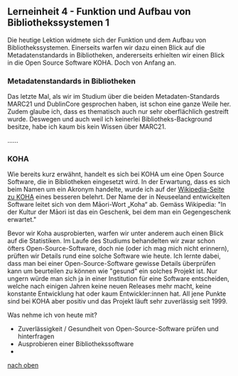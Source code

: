## Lerneinheit 4 - Funktion und Aufbau von Bibliothekssystemen 1

Die heutige Lektion widmete sich der Funktion und dem Aufbau von Bibliothekssystemen. Einerseits warfen wir dazu einen Blick auf die Metadatenstandards in Bibliotheken, andererseits erhielten wir einen Blick in die Open Source Software KOHA. Doch von Anfang an. 

### Metadatenstandards in Bibliotheken
Das letzte Mal, als wir im Studium über die beiden Metadaten-Standards MARC21 und DublinCore gesprochen haben, ist schon eine ganze Weile her. Zudem glaube ich, dass es thematisch auch nur sehr oberflächlich gestreift wurde. Deswegen und auch weil ich keinerlei Bibliotheks-Background besitze, habe ich kaum bis kein Wissen über MARC21.

......

### KOHA
Wie bereits kurz erwähnt, handelt es sich bei KOHA um eine Open Source Software, die in Bibliotheken eingesetzt wird. In der Erwartung, dass es sich beim Namen um ein Akronym handelte, wurde ich auf der [Wikipedia-Seite zu KOHA](https://de.wikipedia.org/wiki/Koha_(Bibliothekssoftware)) eines besseren belehrt. Der Name der in Neuseeland entwickelten Software leitet sich von dem Māori-Wort „Koha“ ab. Gemäss Wikipedia: "In der Kultur der Māori ist das ein Geschenk, bei dem man ein Gegengeschenk erwartet." 

Bevor wir Koha ausprobierten, warfen wir unter anderem auch einen Blick auf die Statistiken. Im Laufe des Studiums behandelten wir zwar schon öfters Open-Source-Software, doch nie (oder ich mag mich nicht erinnern), prüften wir Details rund eine solche Software wie heute. Ich lernte dabei, dass man bei einer Open-Source-Software gewisse Details überprüfen kann um beurteilen zu können wie "gesund" ein solches Projekt ist. Nur ungern würde man sich ja in einer Institution für eine Software entscheiden, welche nach einigen Jahren keine neuen Releases mehr macht, keine konstante Entwicklung hat oder kaum Entwickler:innen hat. All jene Punkte sind bei KOHA aber positiv und das Projekt läuft sehr zuverlässig seit 1999. 



Was nehme ich von heute mit?
- Zuverlässigkeit / Gesundheit von Open-Source-Software prüfen und hinterfragen
- Ausprobieren einer Bibliothekssoftware
- 

  
[nach oben](#lerneinheit-4---funktion-und-aufbau-von-bibliothekssystemen-1)

